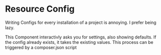 # Resource Config #

Writing Configs for every installation of a project is annoying. I prefer being lazy. 

This Component interactivly asks you for settings, also showing defaults. 
If the config already exists, it takes the existing values. 
This process can be triggered by a composer.json script
